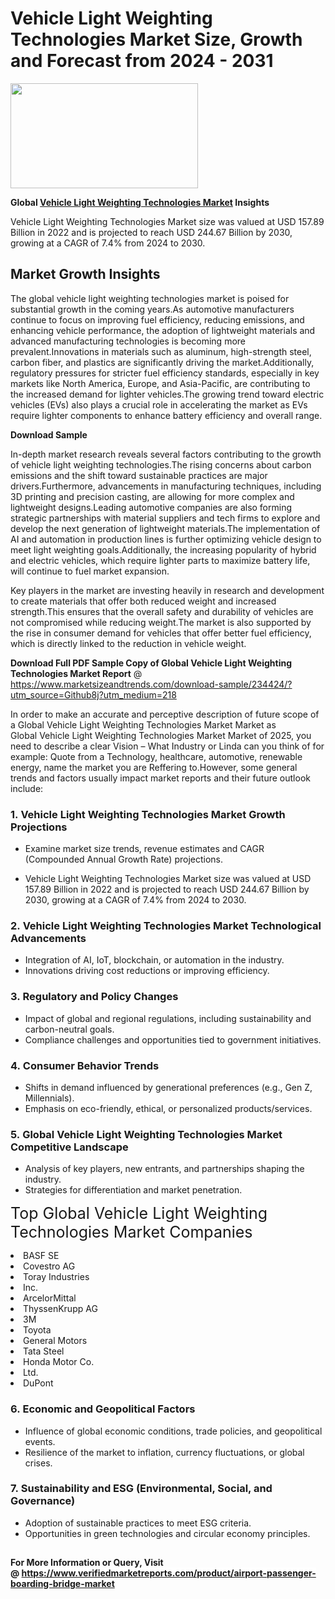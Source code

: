 <H1>Vehicle Light Weighting Technologies Market Size, Growth and Forecast from 2024 - 2031</H1><img class="aligncenter size-medium wp-image-584254" src="https://thirdeyenews.in/wp-content/uploads/2024/09/Global-Market-Research-300x168.jpeg" alt="" width="300" height="168" /><p><strong>Global&nbsp;<a href="https://www.marketsizeandtrends.com/download-sample/234424/?utm_source=Github8j?utm_medium=218">Vehicle Light Weighting Technologies Market</a> Insights</strong></p><p>Vehicle Light Weighting Technologies Market size was valued at USD 157.89 Billion in 2022 and is projected to reach USD 244.67 Billion by 2030, growing at a CAGR of 7.4% from 2024 to 2030.</p><p><h2>Market Growth Insights</h2> <p>The global vehicle light weighting technologies market is poised for substantial growth in the coming years.As automotive manufacturers continue to focus on improving fuel efficiency, reducing emissions, and enhancing vehicle performance, the adoption of lightweight materials and advanced manufacturing technologies is becoming more prevalent.Innovations in materials such as aluminum, high-strength steel, carbon fiber, and plastics are significantly driving the market.Additionally, regulatory pressures for stricter fuel efficiency standards, especially in key markets like North America, Europe, and Asia-Pacific, are contributing to the increased demand for lighter vehicles.The growing trend toward electric vehicles (EVs) also plays a crucial role in accelerating the market as EVs require lighter components to enhance battery efficiency and overall range.</p> <p><strong>Download Sample</strong></p> <p>In-depth market research reveals several factors contributing to the growth of vehicle light weighting technologies.The rising concerns about carbon emissions and the shift toward sustainable practices are major drivers.Furthermore, advancements in manufacturing techniques, including 3D printing and precision casting, are allowing for more complex and lightweight designs.Leading automotive companies are also forming strategic partnerships with material suppliers and tech firms to explore and develop the next generation of lightweight materials.The implementation of AI and automation in production lines is further optimizing vehicle design to meet light weighting goals.Additionally, the increasing popularity of hybrid and electric vehicles, which require lighter parts to maximize battery life, will continue to fuel market expansion.<p>Key players in the market are investing heavily in research and development to create materials that offer both reduced weight and increased strength.This ensures that the overall safety and durability of vehicles are not compromised while reducing weight.The market is also supported by the rise in consumer demand for vehicles that offer better fuel efficiency, which is directly linked to the reduction in vehicle weight.</p> <p><span class=""><strong>Download Full PDF Sample Copy of Global Vehicle Light Weighting Technologies Market Report</strong> @ <a href="https://www.marketsizeandtrends.com/download-sample/234424/?utm_source=Github8j?utm_medium=218" target="_blank">https://www.marketsizeandtrends.com/download-sample/234424/?utm_source=Github8j?utm_medium=218</a></span></p><p>In order to make an accurate and perceptive description of future scope of a Global&nbsp;Vehicle Light Weighting Technologies Market Market as Global&nbsp;Vehicle Light Weighting Technologies Market Market of 2025, you need to describe a clear Vision &ndash; What Industry or Linda can you think of for example: Quote from a Technology, healthcare, automotive, renewable energy, name the market you are Reffering to.However, some general trends and factors usually impact market reports and their future outlook include:</p><h3>1.&nbsp;<strong>Vehicle Light Weighting Technologies Market Growth Projections</strong></h3><ul><li>Examine market size trends, revenue estimates and CAGR (Compounded Annual Growth Rate) projections.</li><li><p>Vehicle Light Weighting Technologies Market size was valued at USD 157.89 Billion in 2022 and is projected to reach USD 244.67 Billion by 2030, growing at a CAGR of 7.4% from 2024 to 2030.</p></li></ul><h3>2.&nbsp;<strong>Vehicle Light Weighting Technologies Market Technological Advancements</strong></h3><ul><li>Integration of AI, IoT, blockchain, or automation in the industry.</li><li>Innovations driving cost reductions or improving efficiency.</li></ul><h3>3.&nbsp;<strong>Regulatory and Policy Changes</strong></h3><ul><li>Impact of global and regional regulations, including sustainability and carbon-neutral goals.</li><li>Compliance challenges and opportunities tied to government initiatives.</li></ul><h3>4.&nbsp;<strong>Consumer Behavior Trends</strong></h3><ul><li>Shifts in demand influenced by generational preferences (e.g., Gen Z, Millennials).</li><li>Emphasis on eco-friendly, ethical, or personalized products/services.</li></ul><h3>5.&nbsp;<strong>Global Vehicle Light Weighting Technologies Market Competitive Landscape</strong></h3><ul><li>Analysis of key players, new entrants, and partnerships shaping the industry.</li><li>Strategies for differentiation and market penetration.</li></ul><p data-pm-slice="1 1 []"><span style="color: inherit; font-family: inherit; font-size: 25px;">Top Global Vehicle Light Weighting Technologies Market Companies</span></p><div class="" data-test-id=""><p><li>BASF SE</li><li> Covestro AG</li><li> Toray Industries</li><li> Inc.</li><li> ArcelorMittal</li><li> ThyssenKrupp AG</li><li> 3M</li><li> Toyota</li><li> General Motors</li><li> Tata Steel</li><li> Honda Motor Co.</li><li> Ltd.</li><li> DuPont</li></p></div><h3>6.&nbsp;<strong>Economic and Geopolitical Factors</strong></h3><ul><li>Influence of global economic conditions, trade policies, and geopolitical events.</li><li>Resilience of the market to inflation, currency fluctuations, or global crises.</li></ul><h3>7.&nbsp;<strong>Sustainability and ESG (Environmental, Social, and Governance)</strong></h3><ul><li>Adoption of sustainable practices to meet ESG criteria.</li><li>Opportunities in green technologies and circular economy principles.</li></ul><h2><strong style="font-size: 14px;">For More Information or Query, Visit @&nbsp;</strong><a style="background-color: #ffffff; font-size: 14px;" href="https://www.marketsizeandtrends.com/report/vehicle-light-weighting-technologies-market/" target="_blank">https://www.verifiedmarketreports.com/product/airport-passenger-boarding-bridge-market</a></h2>